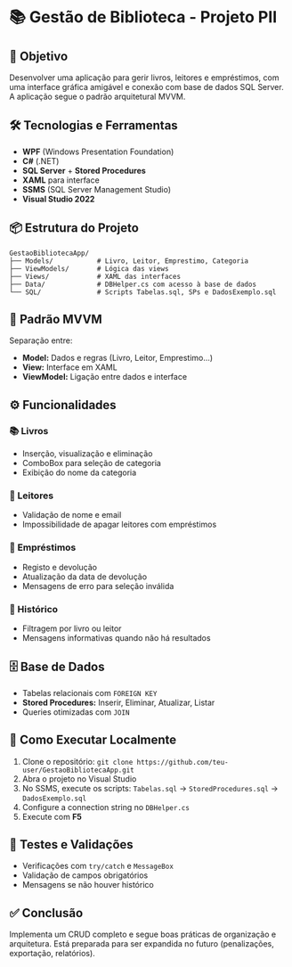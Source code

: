 <!DOCTYPE html>
<html lang="pt">
<head>
    <meta charset="UTF-8">
    <meta name="viewport" content="width=device-width, initial-scale=1.0">
</head>

<body>
<h1>📚 Gestão de Biblioteca - Projeto PII</h1>


<h2>🎯 Objetivo</h2>
<p>Desenvolver uma aplicação para gerir livros, leitores e empréstimos, com uma interface gráfica amigável e conexão com base de dados SQL Server. A aplicação segue o padrão arquitetural <span class="highlight">MVVM</span>.</p>

<h2>🛠️ Tecnologias e Ferramentas</h2>
<ul>
    <li><strong>WPF</strong> (Windows Presentation Foundation)</li>
    <li><strong>C#</strong> (.NET)</li>
    <li><strong>SQL Server</strong> + <strong>Stored Procedures</strong></li>
    <li><strong>XAML</strong> para interface</li>
    <li><strong>SSMS</strong> (SQL Server Management Studio)</li>
    <li><strong>Visual Studio 2022</strong></li>
</ul>

<h2>📦 Estrutura do Projeto</h2>
<pre><code>GestaoBibliotecaApp/
├── Models/           # Livro, Leitor, Emprestimo, Categoria
├── ViewModels/       # Lógica das views
├── Views/            # XAML das interfaces
├── Data/             # DBHelper.cs com acesso à base de dados
└── SQL/              # Scripts Tabelas.sql, SPs e DadosExemplo.sql</code></pre>

<h2>🧩 Padrão MVVM</h2>
<p>Separação entre:</p>
<ul>
    <li><strong>Model:</strong> Dados e regras (Livro, Leitor, Emprestimo...)</li>
    <li><strong>View:</strong> Interface em XAML</li>
    <li><strong>ViewModel:</strong> Ligação entre dados e interface</li>
</ul>

<h2>⚙️ Funcionalidades</h2>
<h3>📚 Livros</h3>
<ul>
    <li>Inserção, visualização e eliminação</li>
    <li>ComboBox para seleção de categoria</li>
    <li>Exibição do nome da categoria</li>
</ul>

<h3>👤 Leitores</h3>
<ul>
    <li>Validação de nome e email</li>
    <li>Impossibilidade de apagar leitores com empréstimos</li>
</ul>

<h3>📖 Empréstimos</h3>
<ul>
    <li>Registo e devolução</li>
    <li>Atualização da data de devolução</li>
    <li>Mensagens de erro para seleção inválida</li>
</ul>

<h3>📂 Histórico</h3>
<ul>
    <li>Filtragem por livro ou leitor</li>
    <li>Mensagens informativas quando não há resultados</li>
</ul>

<h2>🗄️ Base de Dados</h2>
<ul>
    <li>Tabelas relacionais com <code>FOREIGN KEY</code></li>
    <li><strong>Stored Procedures:</strong> Inserir, Eliminar, Atualizar, Listar</li>
    <li>Queries otimizadas com <code>JOIN</code></li>
</ul>

<h2>🚀 Como Executar Localmente</h2>
<ol>
    <li>Clone o repositório: <code>git clone https://github.com/teu-user/GestaoBibliotecaApp.git</code></li>
    <li>Abra o projeto no Visual Studio</li>
    <li>No SSMS, execute os scripts: <code>Tabelas.sql</code> &rarr; <code>StoredProcedures.sql</code> &rarr; <code>DadosExemplo.sql</code></li>
    <li>Configure a connection string no <code>DBHelper.cs</code></li>
    <li>Execute com <strong>F5</strong></li>
</ol>

<h2>🧪 Testes e Validações</h2>
<ul>
    <li>Verificações com <code>try/catch</code> e <code>MessageBox</code></li>
    <li>Validação de campos obrigatórios</li>
    <li>Mensagens se não houver histórico</li>
</ul>

<h2>✅ Conclusão</h2>
<p>Implementa um CRUD completo e segue boas práticas de organização e arquitetura. Está preparada para ser expandida no futuro (penalizações, exportação, relatórios).</p>

</body>
</html>
